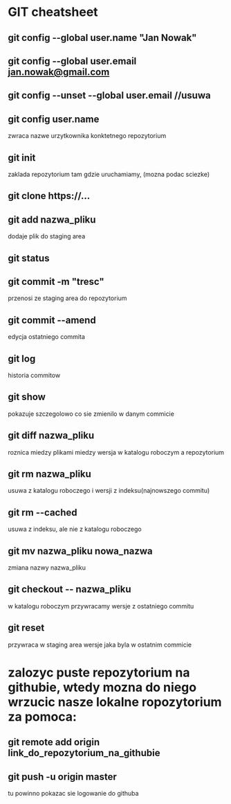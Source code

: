 # GIT cheatsheet

## git config --global user.name "Jan Nowak"
## git config --global user.email jan.nowak@gmail.com

## git config --unset --global user.email //usuwa

## git config user.name 
zwraca nazwe urzytkownika konktetnego repozytorium

## git init 
zaklada repozytorium tam gdzie uruchamiamy, (mozna podac sciezke)

## git clone https://... 

## git add nazwa_pliku 
dodaje plik do staging area 

## git status

## git commit -m "tresc" 
przenosi ze staging area do repozytorium

## git commit --amend 
edycja ostatniego commita

## git log 
historia commitow 

## git show 
pokazuje szczegolowo co sie zmienilo w danym commicie

## git diff nazwa_pliku 
roznica miedzy plikami miedzy wersja w katalogu roboczym a repozytorium

## git rm nazwa_pliku 
usuwa z katalogu roboczego i wersji z indeksu(najnowszego commitu)

## git rm --cached 
usuwa z indeksu, ale nie z katalogu roboczego

## git mv nazwa_pliku nowa_nazwa 
zmiana nazwy nazwa_pliku

## git checkout -- nazwa_pliku 
w katalogu roboczym przywracamy wersje z ostatniego commitu

## git reset 
przywraca w staging area wersje jaka byla w ostatnim commicie

# zalozyc puste repozytorium na githubie, wtedy mozna do niego wrzucic nasze lokalne ropozytorium za pomoca:
## git remote add origin link_do_repozytorium_na_githubie
## git push -u origin master 
tu powinno pokazac sie logowanie do githuba

